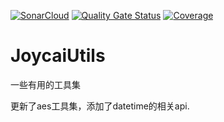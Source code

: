 [![SonarCloud](https://sonarcloud.io/images/project_badges/sonarcloud-white.svg)](https://sonarcloud.io/dashboard?id=Joycai_JoycaiCommonUtils) 
[![Quality Gate Status](https://sonarcloud.io/api/project_badges/measure?project=Joycai_JoycaiCommonUtils&metric=alert_status)](https://sonarcloud.io/dashboard?id=Joycai_JoycaiCommonUtils) [![Coverage](https://sonarcloud.io/api/project_badges/measure?project=Joycai_JoycaiCommonUtils&metric=coverage)](https://sonarcloud.io/dashboard?id=Joycai_JoycaiCommonUtils)

# JoycaiUtils

一些有用的工具集

更新了aes工具集，添加了datetime的相关api.
